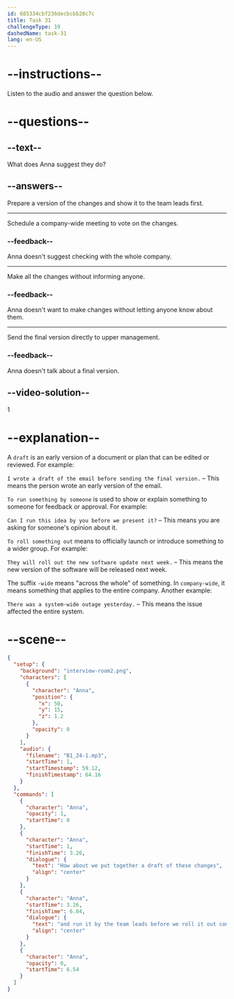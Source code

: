 ```yaml
---
id: 685334cbf236decbcbb28c7c
title: Task 31
challengeType: 19
dashedName: task-31
lang: en-US
---
```


<!-- (Audio) Anna: How about we put together a draft of these changes and run it by the team leads before we roll it out company-wide? -->

# --instructions--

Listen to the audio and answer the question below.

# --questions--

## --text--

What does Anna suggest they do?

## --answers--

Prepare a version of the changes and show it to the team leads first.

---

Schedule a company-wide meeting to vote on the changes.

### --feedback--

Anna doesn't suggest checking with the whole company.

---

Make all the changes without informing anyone.

### --feedback--

Anna doesn't want to make changes without letting anyone know about them.

---

Send the final version directly to upper management.

### --feedback--

Anna doesn't talk about a final version.

## --video-solution--

1

# --explanation--

A `draft` is an early version of a document or plan that can be edited or reviewed. For example:

`I wrote a draft of the email before sending the final version.` – This means the person wrote an early version of the email.

`To run something by someone` is used to show or explain something to someone for feedback or approval. For example:

`Can I run this idea by you before we present it?` – This means you are asking for someone's opinion about it.

`To roll something out` means to officially launch or introduce something to a wider group. For example:

`They will roll out the new software update next week.` – This means the new version of the software will be released next week.

The suffix `-wide` means "across the whole" of something. In `company-wide`, it means something that applies to the entire company. Another example:

`There was a system-wide outage yesterday.` – This means the issue affected the entire system.

# --scene--

```json
{
  "setup": {
    "background": "interview-room2.png",
    "characters": [
      {
        "character": "Anna",
        "position": {
          "x": 50,
          "y": 15,
          "z": 1.2
        },
        "opacity": 0
      }
    ],
    "audio": {
      "filename": "B1_24-1.mp3",
      "startTime": 1,
      "startTimestamp": 59.12,
      "finishTimestamp": 64.16
    }
  },
  "commands": [
    {
      "character": "Anna",
      "opacity": 1,
      "startTime": 0
    },
    {
      "character": "Anna",
      "startTime": 1,
      "finishTime": 3.26,
      "dialogue": {
        "text": "How about we put together a draft of these changes",
        "align": "center"
      }
    },
    {
      "character": "Anna",
      "startTime": 3.26,
      "finishTime": 6.04,
      "dialogue": {
        "text": "and run it by the team leads before we roll it out company-wide?",
        "align": "center"
      }
    },
    {
      "character": "Anna",
      "opacity": 0,
      "startTime": 6.54
    }
  ]
}
```

